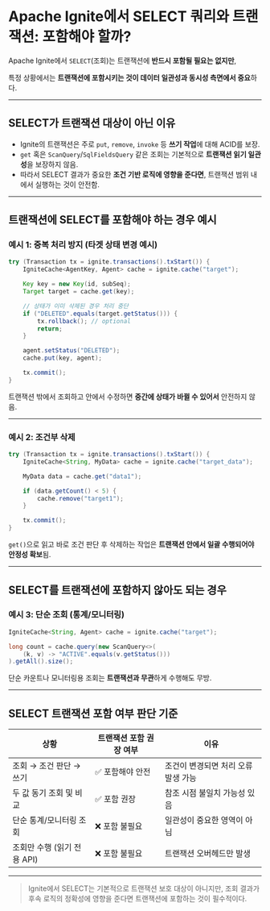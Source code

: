 # Apache Ignite에서 SELECT 쿼리와 트랜잭션: 포함해야 할까?

Apache Ignite에서 `SELECT`(조회)는 트랜잭션에 **반드시 포함될 필요는 없지만**, 

특정 상황에서는 **트랜잭션에 포함시키는 것이 데이터 일관성과 동시성 측면에서 중요**하다.

---

## SELECT가 트랜잭션 대상이 아닌 이유

- Ignite의 트랜잭션은 주로 `put`, `remove`, `invoke` 등 **쓰기 작업**에 대해 ACID를 보장.
- `get` 혹은 `ScanQuery`/`SqlFieldsQuery` 같은 조회는 기본적으로 **트랜잭션 읽기 일관성**을 보장하지 않음.
- 따라서 SELECT 결과가 중요한 **조건 기반 로직에 영향을 준다면**, 트랜잭션 범위 내에서 실행하는 것이 안전함.

---

## 트랜잭션에 SELECT를 포함해야 하는 경우 예시

### 예시 1: 중복 처리 방지 (타겟 상태 변경 예시)

```java
try (Transaction tx = ignite.transactions().txStart()) {
    IgniteCache<AgentKey, Agent> cache = ignite.cache("target");

    Key key = new Key(id, subSeq);
    Target target = cache.get(key);

    // 상태가 이미 삭제된 경우 처리 중단
    if ("DELETED".equals(target.getStatus())) {
        tx.rollback(); // optional
        return;
    }

    agent.setStatus("DELETED");
    cache.put(key, agent);

    tx.commit();
}

```

 트랜잭션 밖에서 조회하고 안에서 수정하면 **중간에 상태가 바뀔 수 있어서** 안전하지 않음.

---

### 예시 2: 조건부 삭제

```java
try (Transaction tx = ignite.transactions().txStart()) {
    IgniteCache<String, MyData> cache = ignite.cache("target_data");

    MyData data = cache.get("data1");

    if (data.getCount() < 5) {
        cache.remove("target1");
    }

    tx.commit();
}
```

 `get()`으로 읽고 바로 조건 판단 후 삭제하는 작업은 **트랜잭션 안에서 일괄 수행되어야 안정성 확보**됨.

---

## SELECT를 트랜잭션에 포함하지 않아도 되는 경우

### 예시 3: 단순 조회 (통계/모니터링)

```java
IgniteCache<String, Agent> cache = ignite.cache("target");

long count = cache.query(new ScanQuery<>(
    (k, v) -> "ACTIVE".equals(v.getStatus()))
).getAll().size();
```

 단순 카운트나 모니터링용 조회는 **트랜잭션과 무관**하게 수행해도 무방.

---

## SELECT 트랜잭션 포함 여부 판단 기준

| 상황 | 트랜잭션 포함 권장 여부 | 이유 |
| --- | --- | --- |
| 조회 → 조건 판단 → 쓰기 | ✅ 포함해야 안전 | 조건이 변경되면 처리 오류 발생 가능 |
| 두 값 동기 조회 및 비교 | ✅ 포함 권장 | 참조 시점 불일치 가능성 있음 |
| 단순 통계/모니터링 조회 | ❌ 포함 불필요 | 일관성이 중요한 영역이 아님 |
| 조회만 수행 (읽기 전용 API) | ❌ 포함 불필요 | 트랜잭션 오버헤드만 발생 |

---

> Ignite에서 SELECT는 기본적으로 트랜잭션 보호 대상이 아니지만, 조회 결과가 후속 로직의 정확성에 영향을 준다면 트랜잭션에 포함하는 것이 필수적이다.
>